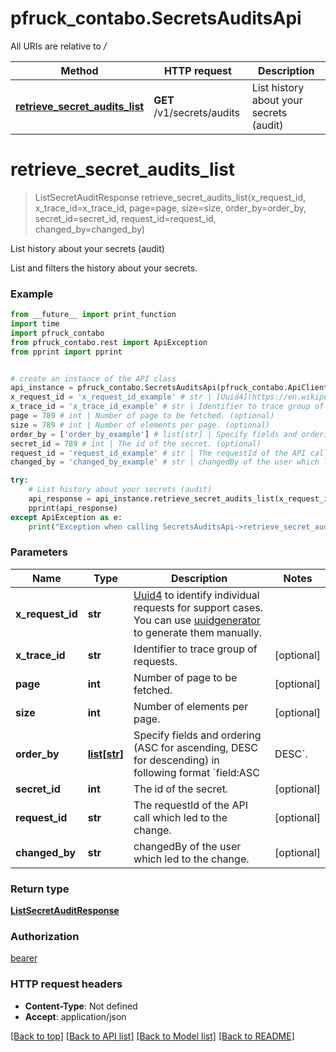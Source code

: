 # pfruck_contabo.SecretsAuditsApi

All URIs are relative to */*

Method | HTTP request | Description
------------- | ------------- | -------------
[**retrieve_secret_audits_list**](SecretsAuditsApi.md#retrieve_secret_audits_list) | **GET** /v1/secrets/audits | List history about your secrets (audit)

# **retrieve_secret_audits_list**
> ListSecretAuditResponse retrieve_secret_audits_list(x_request_id, x_trace_id=x_trace_id, page=page, size=size, order_by=order_by, secret_id=secret_id, request_id=request_id, changed_by=changed_by)

List history about your secrets (audit)

List and filters the history about your secrets.

### Example
```python
from __future__ import print_function
import time
import pfruck_contabo
from pfruck_contabo.rest import ApiException
from pprint import pprint


# create an instance of the API class
api_instance = pfruck_contabo.SecretsAuditsApi(pfruck_contabo.ApiClient(configuration))
x_request_id = 'x_request_id_example' # str | [Uuid4](https://en.wikipedia.org/wiki/Universally_unique_identifier#Version_4_(random)) to identify individual requests for support cases. You can use [uuidgenerator](https://www.uuidgenerator.net/version4) to generate them manually.
x_trace_id = 'x_trace_id_example' # str | Identifier to trace group of requests. (optional)
page = 789 # int | Number of page to be fetched. (optional)
size = 789 # int | Number of elements per page. (optional)
order_by = ['order_by_example'] # list[str] | Specify fields and ordering (ASC for ascending, DESC for descending) in following format `field:ASC|DESC`. (optional)
secret_id = 789 # int | The id of the secret. (optional)
request_id = 'request_id_example' # str | The requestId of the API call which led to the change. (optional)
changed_by = 'changed_by_example' # str | changedBy of the user which led to the change. (optional)

try:
    # List history about your secrets (audit)
    api_response = api_instance.retrieve_secret_audits_list(x_request_id, x_trace_id=x_trace_id, page=page, size=size, order_by=order_by, secret_id=secret_id, request_id=request_id, changed_by=changed_by)
    pprint(api_response)
except ApiException as e:
    print("Exception when calling SecretsAuditsApi->retrieve_secret_audits_list: %s\n" % e)
```

### Parameters

Name | Type | Description  | Notes
------------- | ------------- | ------------- | -------------
 **x_request_id** | **str**| [Uuid4](https://en.wikipedia.org/wiki/Universally_unique_identifier#Version_4_(random)) to identify individual requests for support cases. You can use [uuidgenerator](https://www.uuidgenerator.net/version4) to generate them manually. | 
 **x_trace_id** | **str**| Identifier to trace group of requests. | [optional] 
 **page** | **int**| Number of page to be fetched. | [optional] 
 **size** | **int**| Number of elements per page. | [optional] 
 **order_by** | [**list[str]**](str.md)| Specify fields and ordering (ASC for ascending, DESC for descending) in following format &#x60;field:ASC|DESC&#x60;. | [optional] 
 **secret_id** | **int**| The id of the secret. | [optional] 
 **request_id** | **str**| The requestId of the API call which led to the change. | [optional] 
 **changed_by** | **str**| changedBy of the user which led to the change. | [optional] 

### Return type

[**ListSecretAuditResponse**](ListSecretAuditResponse.md)

### Authorization

[bearer](../README.md#bearer)

### HTTP request headers

 - **Content-Type**: Not defined
 - **Accept**: application/json

[[Back to top]](#) [[Back to API list]](../README.md#documentation-for-api-endpoints) [[Back to Model list]](../README.md#documentation-for-models) [[Back to README]](../README.md)

